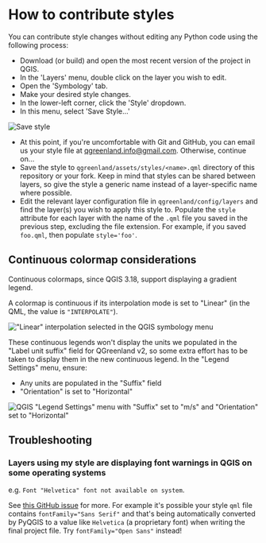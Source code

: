 # How to contribute styles

You can contribute style changes without editing any Python code using the
following process:

* Download (or build) and open the most recent version of the project in QGIS.
* In the 'Layers' menu, double click on the layer you wish to edit.
* Open the 'Symbology' tab.
* Make your desired style changes.
* In the lower-left corner, click the 'Style' dropdown.
* In this menu, select 'Save Style...'

![Save style](/_images/save_style.png)

* At this point, if you're uncomfortable with Git and GitHub, you can email us
  your style file at qgreenland.info@gmail.com. Otherwise, continue on...
* Save the style to `qgreenland/assets/styles/<name>.qml` directory of this
  repository or your fork. Keep in mind that styles can be shared between
  layers, so give the style a generic name instead of a layer-specific name
  where possible.
* Edit the relevant layer configuration file in `qgreenland/config/layers` and
  find the layer(s) you wish to apply this style to. Populate the `style`
  attribute for each layer with the name of the `.qml` file you saved in the
  previous step, excluding the file extension. For example, if you saved
  `foo.qml`, then populate `style='foo'`.


## Continuous colormap considerations

Continuous colormaps, since QGIS 3.18, support displaying a gradient legend.

A colormap is continuous if its interpolation mode is set to "Linear" (in the QML, the
value is `"INTERPOLATE"`).

!["Linear" interpolation selected in the QGIS symbology
menu](/_images/qgis_symbology_linear_interpolation.png)

These continuous legends won't display the units we populated in the "Label unit suffix"
field for QGreenland v2, so some extra effort has to be taken to display them in the new
continuous legend. In the "Legend Settings" menu, ensure:

* Any units are populated in the "Suffix" field
* "Orientation" is set to "Horizontal"

![QGIS "Legend Settings" menu with "Suffix" set to "m/s" and "Orientation" set to
"Horizontal"](/_images/qgis_symbology_legend_settings.png)


## Troubleshooting

### Layers using my style are displaying font warnings in QGIS on some operating systems

e.g. `Font "Helvetica" font not available on system`.

See [this GitHub issue](https://github.com/nsidc/qgreenland/issues/515) for more. For
example it's possible your style `qml` file contains `fontFamily="Sans Serif"` and
that's being automatically converted by PyQGIS to a value like `Helvetica` (a
proprietary font) when writing the final project file. Try `fontFamily="Open Sans"`
instead!
